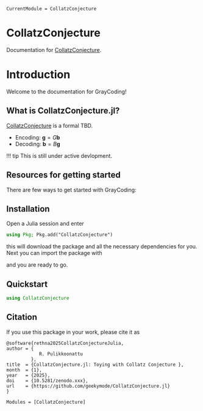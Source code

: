 ```@meta
CurrentModule = CollatzConjecture
```

# CollatzConjecture

Documentation for [CollatzConjecture](https://github.com/geekymode/CollatzConjecture.jl).

# Introduction

Welcome to the documentation for GrayCoding!

## What is CollatzConjecture.jl?

[CollatzConjecture](https://github.com/geekymode/CollatzConjecture.jl) is a formal TBD.

* Encoding: $\textbf{g}=G \textbf{b}$
* Decoding: $\textbf{b}=B \textbf{g}$



!!! tip
    This is still under active devlopment.

## Resources for getting started

There are few ways to get started with GrayCoding:

## Installation

Open a Julia session and enter

```julia
using Pkg; Pkg.add("CollatzConjecture")
```

this will download the package and all the necessary dependencies for you. Next you can import the package with


and you are ready to go.

## Quickstart

```julia
using CollatzConjecture
```




## Citation

If you use this package in your work, please cite it as
```
@software{rethna2025CollatzConjectureJulia,
author = {
            R. Pulikkoonattu 
         },
title  = {CollatzConjecture.jl: Toying with Collatz Conjecture },
month  = {1},
year   = {2025},
doi    = {10.5281/zenodo.xxx},
url    = {https://github.com/geekymode/CollatzConjecture.jl}
}
```


```@autodocs
Modules = [CollatzConjecture]
```
